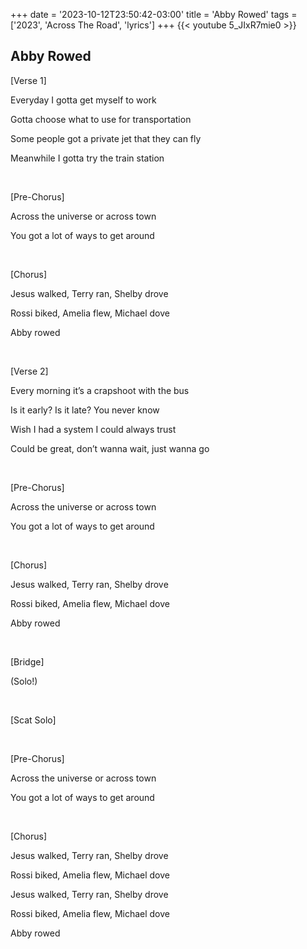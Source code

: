 +++
date = '2023-10-12T23:50:42-03:00'
title = 'Abby Rowed'
tags = ['2023', 'Across The Road',  'lyrics']
+++
{{< youtube 5_JIxR7mie0 >}}

## Abby Rowed

[Verse 1]

Everyday I gotta get myself to work

Gotta choose what to use for transportation

Some people got a private jet that they can fly

Meanwhile I gotta try the train station

&nbsp;

[Pre-Chorus]

Across the universe or across town

You got a lot of ways to get around

&nbsp;

[Chorus]

Jesus walked, Terry ran, Shelby drove

Rossi biked, Amelia flew, Michael dove

Abby rowed

&nbsp;

[Verse 2]

Every morning it’s a crapshoot with the bus

Is it early? Is it late? You never know

Wish I had a system I could always trust

Could be great, don’t wanna wait, just wanna go

&nbsp;

[Pre-Chorus]

Across the universe or across town

You got a lot of ways to get around

&nbsp;

[Chorus]

Jеsus walked, Terry ran, Shelby drovе

Rossi biked, Amelia flew, Michael dove

Abby rowed

&nbsp;

[Bridge]

(Solo!)

&nbsp;

[Scat Solo]

&nbsp;

[Pre-Chorus]

Across the universe or across town

You got a lot of ways to get around

&nbsp;

[Chorus]

Jesus walked, Terry ran, Shelby drove

Rossi biked, Amelia flew, Michael dove

Jesus walked, Terry ran, Shelby drove

Rossi biked, Amelia flew, Michael dove

Abby rowed